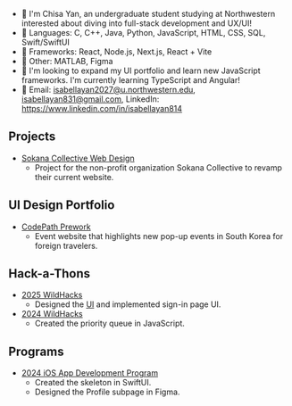 - 🐇 I'm Chisa Yan, an undergraduate student studying at Northwestern interested about diving into full-stack development and UX/UI!
- 🎀 Languages: C, C++, Java, Python, JavaScript, HTML, CSS, SQL, Swift/SwiftUI
- 🎨 Frameworks: React, Node.js, Next.js, React + Vite
- 🫧 Other: MATLAB, Figma
- 💞️ I'm looking to expand my UI portfolio and learn new JavaScript frameworks. I'm currently learning TypeScript and Angular!
- 💌 Email: isabellayan2027@u.northwestern.edu, isabellayan831@gmail.com, LinkedIn: https://www.linkedin.com/in/isabellayan814


## Projects
- [Sokana Collective Web Design](https://github.com/disc-sweb/frontend)
  - Project for the non-profit organization Sokana Collective to revamp their current website. 

## UI Design Portfolio
- [CodePath Prework](https://www.figma.com/design/108DGbEm1sSLZUVhrFFADo/Yan-CodePath-Pre-Work-Web101?node-id=2-3&t=CElUbJOroobZAcT0-1)
  - Event website that highlights new pop-up events in South Korea for foreign travelers.

## Hack-a-Thons
- [2025 WildHacks](https://github.com/ysilksa/jellyqueue)
  - Designed the [UI](https://www.figma.com/design/O6yLcSrKdppXSJapw4Mbsi/wildhacks2025?node-id=0-1&t=Ik69JcKeCHjTrBvz-1) and implemented sign-in page UI.
- [2024 WildHacks](https://github.com/ysilksa/scheduler)
  - Created the priority queue in JavaScript. 

## Programs
- [2024 iOS App Development Program](https://github.com/ysilksa/girlcode)
  - Created the skeleton in SwiftUI.
  - Designed the Profile subpage in Figma. 

<!---
ysilksa/ysilksa is a ✨ special ✨ repository because its `README.md` (this file) appears on your GitHub profile.
You can click the Preview link to take a look at your changes.
--->
